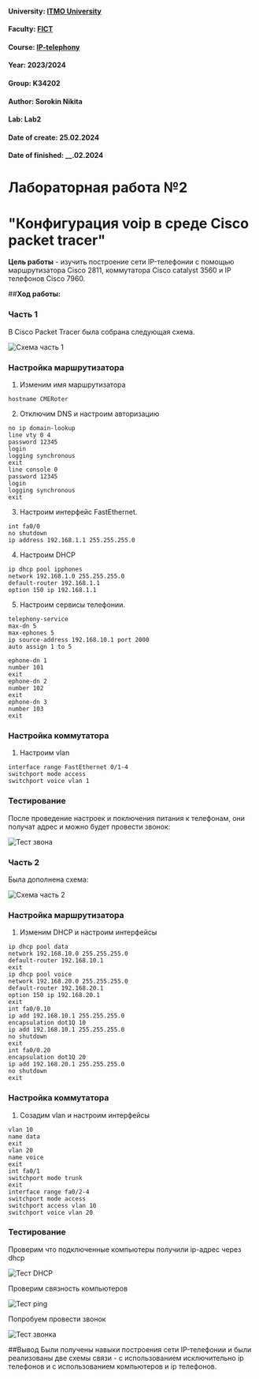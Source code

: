 #### University: [ITMO University](https://itmo.ru/ru/)
#### Faculty: [FICT](https://fict.itmo.ru)
#### Course: [IP-telephony](https://github.com/itmo-ict-faculty/ip-telephony)
#### Year: 2023/2024
#### Group: K34202
#### Author: Sorokin Nikita
#### Lab: Lab2
#### Date of create: 25.02.2024
#### Date of finished: __.02.2024

# Лабораторная работа №2
# "Конфигурация voip в среде Сisco packet tracer"

**Цель работы** - изучить построение сети IP-телефонии с помощью маршрутизатора Cisco 2811, коммутатора Cisco catalyst 3560 и IP телефонов Cisco 7960.

##**Ход работы:**

### Часть 1

В Cisco Packet Tracer была собрана следующая схема.

![Схема часть 1](https://github.com/s-txt/2023_2024-ip-telephony-k34202-sorokin_n_a/blob/main/lab2/src/1.png)

### Настройка маршрутизатора
1. Изменим имя маршрутизатора
```
hostname CMERoter
```
2. Отключим DNS и настроим авторизацию
```
no ip domain-lookup
line vty 0 4
password 12345
login
logging synchronous
exit
line console 0
password 12345
login
logging synchronous
exit
```

3. Настроим интерфейс FastEthernet.
```
int fa0/0
no shutdown
ip address 192.168.1.1 255.255.255.0
```
4. Настроим DHCP
```
ip dhcp pool ipphones
network 192.168.1.0 255.255.255.0
default-router 192.168.1.1
option 150 ip 192.168.1.1
```

5. Настроим сервисы телефонии.

```
telephony-service
max-dn 5
max-ephones 5
ip source-address 192.168.10.1 port 2000
auto assign 1 to 5

```

```
ephone-dn 1
number 101
exit
ephone-dn 2
number 102
exit
ephone-dn 3
number 103
exit
```


### Настройка коммутатора

1. Настроим vlan

```
interface range FastEthernet 0/1-4
switchport mode access
switchport voice vlan 1
```

### Тестирование

После проведение настроек и поключения питания к телефонам, они получат адрес и можно будет провести звонок:


![Тест звона](https://github.com/s-txt/2023_2024-ip-telephony-k34202-sorokin_n_a/blob/main/lab2/src/2.png)

### Часть 2

Была дополнена схема:

![Схема часть 2](https://github.com/s-txt/2023_2024-ip-telephony-k34202-sorokin_n_a/blob/main/lab2/src/3.png)

### Настройка маршрутизатора
1. Изменим DHCP и настроим интерфейсы
```
ip dhcp pool data
network 192.168.10.0 255.255.255.0
default-router 192.168.10.1
exit
ip dhcp pool voice
network 192.168.20.0 255.255.255.0
default-router 192.168.20.1
option 150 ip 192.168.20.1
exit
int fa0/0.10
ip add 192.168.10.1 255.255.255.0
encapsulation dot1Q 10
ip add 192.168.10.1 255.255.255.0
no shutdown
exit
int fa0/0.20
encapsulation dot1Q 20
ip add 192.168.20.1 255.255.255.0
no shutdown
exit
```
### Настройка коммутатора
1. Созадим vlan и настроим интерфейсы
```
vlan 10
name data
exit
vlan 20
name voice
exit
int fa0/1
switchport mode trunk
exit
interface range fa0/2-4
switchport mode access
switchport access vlan 10
switchport voice vlan 20
```

### Тестирование

Проверим что подключенные компьютеры получили ip-адрес через dhcp

![Тест DHCP](https://github.com/s-txt/2023_2024-ip-telephony-k34202-sorokin_n_a/blob/main/lab2/src/4.png)

Проверим связность компьютеров

![Тест ping](https://github.com/s-txt/2023_2024-ip-telephony-k34202-sorokin_n_a/blob/main/lab2/src/5.png)

Попробуем провести звонок

![Тест звонка](https://github.com/s-txt/2023_2024-ip-telephony-k34202-sorokin_n_a/blob/main/lab2/src/6.png)

##Вывод 
Были получены навыки построения сети IP-телефонии и были реализованы две схемы связи - с использованием исключительно ip телефонов и с использованием компьютеров и ip телефонов.


